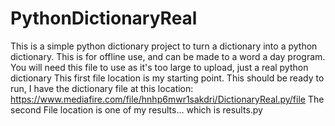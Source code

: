 # PythonDictionaryReal
This is a simple python dictionary project to turn a dictionary into a python dictionary. This is for offline use, and can be made to a word a day program.
You will need this file to use as it's too large to upload, just a real python dictionary
This first file location is my starting point.
This should be ready to run, I have the dictionary file at this location: https://www.mediafire.com/file/hnhp6mwr1sakdri/DictionaryReal.py/file
The second File location is one of my results... which is results.py
